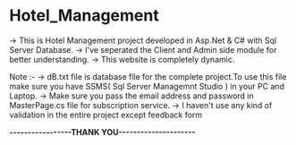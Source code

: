 # Hotel_Management

-> This is Hotel Management project developed in Asp.Net & C# with Sql Server Database.
-> I've seperated the Client and Admin side module for better understanding.
-> This website is completely dynamic.

Note :-
-> dB.txt file is database file for the complete project.To use this file make sure you have SSMS( Sql Server Managemnt Studio ) in your PC and Laptop.
-> Make sure you pass the email address and password in MasterPage.cs file for subscription service.
-> I haven't use any kind of validation in the entire project except feedback form


**-----------------THANK YOU---------------------**

